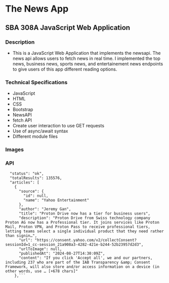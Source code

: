 # The News App
## SBA 308A JavaScript Web Application
### Description
- This is a JavaScript Web Application that implements the newsapi. The news api allows users to fetch news in real time. I implemented the top news, business news, sports news, and entertainement news endpoints to give users of this app different reading options. 
### Technical Specifications
- JavaScript
- HTML
- CSS
- Bootstrap
- NewsAPI
- fetch API
- Create user interaction to use GET requests
- Use of async/await syntax
- Different module files
### Images
### API
```{
  "status": "ok",
  "totalResults": 135576,
  "articles": [
    {
      "source": {
        "id": null,
        "name": "Yahoo Entertainment"
      },
      "author": "Jeremy Gan",
      "title": "Proton Drive now has a tier for business users",
      "description": "Proton Drive from Swiss technology company Proton AG now has a Professional tier. It joins services like Proton Mail, Proton VPN, and Proton Pass to receive professional tiers, letting teams select a single individual product that they need rather than signin…",
      "url": "https://consent.yahoo.com/v2/collectConsent?sessionId=1_cc-session_21a908a3-4282-421e-b244-52b23957d2d3",
      "urlToImage": null,
      "publishedAt": "2024-08-27T14:30:09Z",
      "content": "If you click 'Accept all', we and our partners, including 237 who are part of the IAB Transparency &amp; Consent Framework, will also store and/or access information on a device (in other words, use … [+678 chars]"
    },```